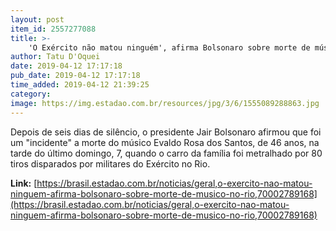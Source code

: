 ```yaml
---
layout: post
item_id: 2557277088
title: >-
    'O Exército não matou ninguém', afirma Bolsonaro sobre morte de músico no Rio
author: Tatu D'Oquei
date: 2019-04-12 17:17:18
pub_date: 2019-04-12 17:17:18
time_added: 2019-04-12 21:39:25
category: 
image: https://img.estadao.com.br/resources/jpg/3/6/1555089288863.jpg
---
```


Depois de seis dias de silêncio, o presidente Jair Bolsonaro afirmou que foi um "incidente" a morte do músico Evaldo Rosa dos Santos, de 46 anos, na tarde do último domingo, 7, quando o carro da família foi metralhado por 80 tiros disparados por militares do Exército no Rio.

**Link:** [https://brasil.estadao.com.br/noticias/geral,o-exercito-nao-matou-ninguem-afirma-bolsonaro-sobre-morte-de-musico-no-rio,70002789168](https://brasil.estadao.com.br/noticias/geral,o-exercito-nao-matou-ninguem-afirma-bolsonaro-sobre-morte-de-musico-no-rio,70002789168)

